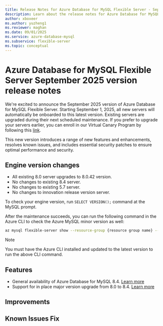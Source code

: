 ```yaml
---
title: Release Notes for Azure Database for MySQL Flexible Server - September 2025
description: Learn about the release notes for Azure Database for MySQL Flexible Server September 2025.
author: xboxeer
ms.author: yuzheng1
ms.reviewer: maghan
ms.date: 09/01/2025
ms.service: azure-database-mysql
ms.subservice: flexible-server
ms.topic: conceptual
---
```


# Azure Database for MySQL Flexible Server September 2025 version release notes

We're excited to announce the September 2025 version of Azure Database for MySQL Flexible Server. Starting September 1, 2025, all new servers will automatically be onboarded to this latest version. Existing servers are upgraded during their next scheduled maintenance. If you prefer to upgrade your servers earlier, you can enroll in our Virtual Canary Program by following this [link](https://aka.ms/mysql/virtual-canary).

This new version introduces a range of new features and enhancements, resolves known issues, and includes essential security patches to ensure optimal performance and security.

## Engine version changes

- All existing 8.0 server upgrades to 8.0.42 version.
- No changes to existing 8.4 server.
- No changes to existing 5.7 server.
- No changes to innovation release version server. 

To check your engine version, run `SELECT VERSION();` command at the MySQL prompt.

After the maintenance succeeds, you can run the following command in the Azure CLI to check the Azure MySQL minor version as well:

```bash 
az mysql flexible-server show --resource-group {resource group name} --name {server name} --query "fullVersion"
```
> [!NOTE]  
> You must have the Azure CLI installed and updated to the latest version to run the above CLI command.

## Features

- General availability of Azure Database for MySQL 8.4. [Learn more](.../concepts-version-policy.md#supported-mysql-versions)
- Support for in place major version upgrade from 8.0 to 8.4. [Learn more](../how-to-upgrade.md)


## Improvements



## Known Issues Fix

